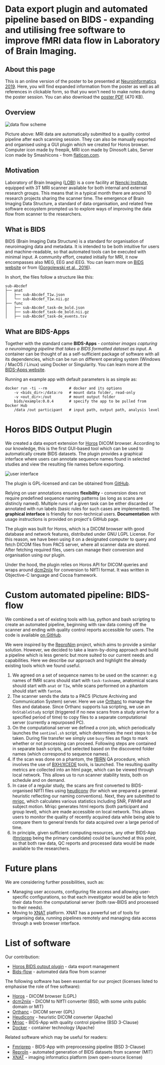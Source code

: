 # Data export plugin and automated pipeline based on BIDS - expanding and utilising free software to improve fMRI data flow in Laboratory of Brain Imaging.

## About this page
This is an online version of the poster to be presented at [Neuroinformatics 2019](https://www.neuroinformatics2019.org/). Here, you will find expanded information from the poster as well as all references in clickable form, so that you won't need to make notes during the poster session. You can also download the [poster PDF](plugin_pipeline.pdf) (470 KB).

## Overview
![data flow scheme](images/graphical_abstract.png)

Picture above: MRI data are automatically submitted to a quality control pipeline after each scanning session. They can also be manually exported and organised using a GUI plugin which we created for Horos browser. Computer icon made by freepik, MRI icon made by Dinosoft Labs, Server icon made by Smashicons - from [flaticon.com](https://www.flaticon.com/).

## Motivation
Laboratory of Brain Imaging ([LOBI](https://lobi.nencki.gov.pl/)) is a core facility at [Nencki Institute](http://en.nencki.edu.pl/), equipped with 3T MRI scanner available for both internal and external research groups. This means that in a typical month there are around 10 research projects sharing the scanner time. The emergence of Brain Imaging Data Structure, a standard of data organisation, and related free software ecosystem prompted us to explore ways of improving the data flow from scanner to the researchers.

## What is BIDS
BIDS (Brain Imaging Data Structure) is a standard for organisation of neuroimaging data and metadata. It is intended to be both intuitive for users and machine-readable, so that automated tools can be executed with minimal input. A community effort, created initially for MRI, it now encompasses also MEG, EEG and iEEG. You can learn more on [BIDS website](https://bids.neuroimaging.io/) or from ([Gorgolewski et al., 2016](http://www.nature.com/articles/sdata201644)).

In short, the files follow a structure like this:
```
sub-Abcdef
├── anat
│   ├── sub-Abcdef_T1w.json
│   └── sub-Abcdef_T1w.nii.gz
├── func
│   ├── sub-Abcdef_task-de_bold.json
│   ├── sub-Abcdef_task-de_bold.nii.gz
│   ├── sub-Abcdef_task-de_events.tsv
```

## What are BIDS-Apps

Together with the standard came **BIDS-Apps** - *container images capturing a neuroimaging pipeline that takes a BIDS formatted dataset as input*. A container can be thought of as a self-sufficient package of software with all its dependencies, which can be run on different operating system (Windows / MacOS / Linux) using Docker or Singularity. You can learn more at the [BIDS-Apps website](https://bids-apps.neuroimaging.io/).

Running an example app with default parameters is as simple as:

```
docker run -ti --rm          # docker and its options
	-v <bids_dir>:/data:ro   # mount data folder, read-only
	-v <out_dir>:/out        # mount output folder
	bids/example:0.0.4       # specify the app to be pulled from Docker Hub
	/data /out participant   # input path, output path, analysis level
```

# Horos BIDS Output Plugin
We created a data export extension for [Horos](https://horosproject.org) DICOM browser. According to our knowledge, this is the first GUI-based tool which can be used to automatically create BIDS datasets. The plugin provides a graphical interface where users can annotate sequence names found in selected studies and view the resulting file names before exporting.

![user interface](images/interface.png)

The plugin is GPL-licensed and can be obtained from [GitHub](https://github.com/mslw/horos-bids-output).

Relying on user annotations ensures **flexibility** - conversion does not require predefined sequence naming patterns (as long as scans are distincly named). Multiple runs of a given task can be either discarded or annotated with run labels (basic rules for such cases are implemented). The **graphical interface** is friendly for non-technical users. **Documentation** with usage instructions is provided on project's GitHub page.

The plugin was built for Horos, which is a DICOM browser with good database and network features, distributed under GNU LGPL License. For this reason, we have been using it on a designated computer to query and fetch DICOM files from PACS server, where all scanner data are stored. After fetching required files, users can manage their conversion and organisation using our plugin.

Under the hood, the plugin relies on Horos API for DICOM queries and wraps around [dcm2niix](https://github.com/rordenlab/dcm2niix/) for conversion to NIfTI format. It was written in Objective-C language and Cocoa framework.

# Custom automated pipeline: BIDS-flow
We combined a set of existing tools with lua, python and bash scripting to create an automated pipeline, beginning with raw data coming off the scanner and ending with quality control reports accessible for users. The code is available [on GitHub](https://github.com/nencki-lobi/bids-flow).

We were inspired by the [ReproNim](https://github.com/ReproNim/reproin) project, which aims to provide a similar solution. However, we decided to take a learn-by-doing approach and build a pipeline which is less generic but more suited to our current needs and capabilities. Here we describe our approach and highlight the already existing tools which we found useful.

1. We agreed on a set of sequence names to be used on the scanner: e.g names of fMRI scans should start with `task-taskname`, anatomical scans should start with `anat` or `T1w`, while scans performed on a phantom should start with `fantom`.
2. The scanner sends the data to a PACS (Picture Archiving and Communication System) server. Here we use [Orthanc](https://www.orthanc-server.com/) to manage the files and database. Since Orthanc supports lua scripting, we use an `OnStableStudy` script (triggered if no new scans from a study arrive for a specified period of time) to copy files to a separate computational server (currently a repurposed PC).
3. On the computational server we defined a cron job, which periodically launches the `sentinel.sh` script, which determines the next steps to be taken. During file transfer we simply use `busy` files as flags to mark whether or not processing can proceed. Following steps are contained in separate bash scripts, and selected based on the discovered folder names (which correspond to sequence names).
4. If the scan was done on a phantom, the [fBIRN](https://www.nitrc.org/projects/fbirn/) QA procedure, which involves the use of [BXH/XCEDE](https://www.nitrc.org/projects/fbirn/) tools, is launched. The resulting quality metrics are collected into an html page, which can be viewed through local network. This allows us to run scanner stability tests, both on schedule and on demand.
5. In case of a regular study, the scans are first converted to BIDS-organised NIfTI files using [heudiconv](https://github.com/nipy/heudiconv) (for which we prepared a general heuristic reflecting our naming conventions). Next, they are submitted to [mriqc](https://mriqc.readthedocs.io/), which calculates various statistics including SNR, FWHM and subject motion. Mriqc generates html reports (both participant and group level), which are made accessible on local network. This allows users to monitor the quality of recently acquired data while being able to compare them to general trends for data acquired over a large period of time.
6. In principle, given sufficient computing resources, any other BIDS-App ([fmriprep](https://fmriprep.readthedocs.io) being the primary candidate) could be launched at this point, so that both raw data, QC reports and processed data would be made available to the researchers.

# Future plans
We are considering further possibilities, such as:
* Managing user accounts, configuring file access and allowing user-specific configurations, so that each investigator would be able to fetch their data from the computational server (both raw-BIDS and processed to their needs).
* Moving to [XNAT](https://xnat.org/) platform. XNAT has a powerful set of tools for organising data, running pipelines remotely and managing data access through a web browser interface.

# List of software

Our contribution:
* [Horos BIDS output plugin](https://github.com/mslw/horos-bids-output) - data export management
* [Bids-flow](https://github.com/nencki-lobi/bids-flow) - automated data flow from scanner

The following software has been essential for our project (licenses listed to emphasise the role of free software):
* [Horos](https://horosproject.org/) - DICOM browser (LGPL)
* [dcm2niix](https://github.com/rordenlab/dcm2niix/) - DICOM to NIfTI converter (BSD, with some units public domain or MIT)
* [Orthanc](https://www.orthanc-server.com/) - DICOM server (GPL)
* [Heudiconv](https://github.com/nipy/heudiconv) - heuristic DICOM converter (Apache)
* [Mriqc](https://mriqc.readthedocs.io/) - BIDS-App with quality control pipeline (BSD 3-Clause)
* [Docker](https://www.docker.com/) - container technology (Apache)

Related software which may be useful for readers:
* [Fmriprep](https://fmriprep.readthedocs.io/en/stable/) - BIDS-App with preprocessing pipeline (BSD 3-Clause)
* [ReproIn](https://github.com/ReproNim/reproin) - automated generation of BIDS datasets from scanner (MIT)
* [XNAT](https://xnat.org/) - imaging informatics platform (own open-source license)
